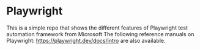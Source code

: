 # Playwright

This is a simple repo that shows the different features of Playwright test automation framework from Microsoft
The following reference manuals on Playwright: https://playwright.dev/docs/intro are also available.
